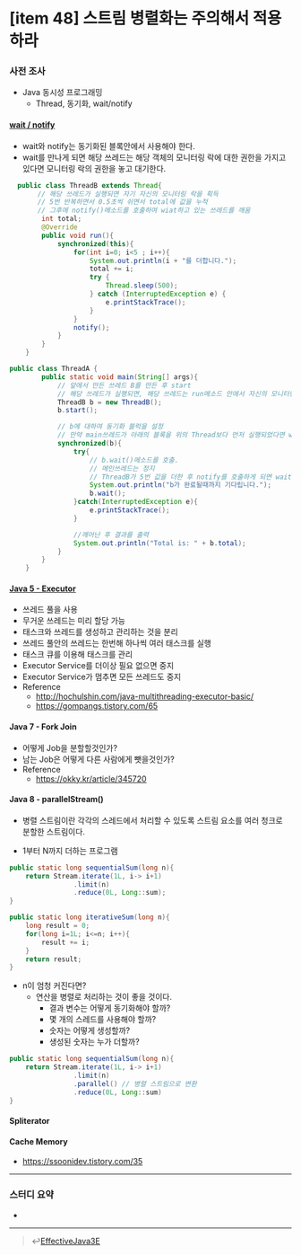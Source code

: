 # [item 48] 스트림 병렬화는 주의해서 적용하라
### 사전 조사
- Java 동시성 프로그래밍
    - Thread, 동기화, wait/notify
#### [wait / notify](https://programmers.co.kr/learn/courses/9/lessons/278)
- wait와 notify는 동기화된 블록안에서 사용해야 한다.
- wait를 만나게 되면 해당 쓰레드는 해당 객체의 모니터링 락에 대한 권한을 가지고 있다면 모니터링 락의 권한을 놓고 대기한다.
```java
  public class ThreadB extends Thread{
       // 해당 쓰레드가 실행되면 자기 자신의 모니터링 락을 획득
       // 5번 반복하면서 0.5초씩 쉬면서 total에 값을 누적
       // 그후에 notify()메소드를 호출하여 wiat하고 있는 쓰레드를 깨움
        int total;
        @Override
        public void run(){
            synchronized(this){
                for(int i=0; i<5 ; i++){
                    System.out.println(i + "를 더합니다.");
                    total += i;
                    try {
                        Thread.sleep(500);
                    } catch (InterruptedException e) {
                        e.printStackTrace();
                    }
                }
                notify();
            }
        }
    }
```

```java
public class ThreadA {
        public static void main(String[] args){
            // 앞에서 만든 쓰레드 B를 만든 후 start
            // 해당 쓰레드가 실행되면, 해당 쓰레드는 run메소드 안에서 자신의 모니터링 락을 획득
            ThreadB b = new ThreadB();
            b.start();

            // b에 대하여 동기화 블럭을 설정
            // 만약 main쓰레드가 아래의 블록을 위의 Thread보다 먼저 실행되었다면 wait를 하게 되면서 모니터링 락을 놓고 대기
            synchronized(b){
                try{
                    // b.wait()메소드를 호출.
                    // 메인쓰레드는 정지
                    // ThreadB가 5번 값을 더한 후 notify를 호출하게 되면 wait에서 깨어남
                    System.out.println("b가 완료될때까지 기다립니다.");
                    b.wait();
                }catch(InterruptedException e){
                    e.printStackTrace();
                }

                //깨어난 후 결과를 출력
                System.out.println("Total is: " + b.total);
            }
        }
    }
```

#### [Java 5 - Executor](https://docs.oracle.com/javase/8/docs/api/java/util/concurrent/Executor.html)
- 쓰레드 풀을 사용
- 무거운 쓰레드는 미리 할당 가능
- 태스크와 쓰레드를 생성하고 관리하는 것을 분리
- 쓰레드 풀안의 쓰레드는 한번해 하나씩 여러 태스크를 실행
- 태스크 큐를 이용해 태스크를 관리
- Executor Service를 더이상 필요 없으면 중지
- Executor Service가 멈추면 모든 쓰레드도 중지
- Reference
    - <http://hochulshin.com/java-multithreading-executor-basic/>
    - <https://gompangs.tistory.com/65>

#### Java 7 - Fork Join
- 어떻게 Job을 분할할것인가?
- 남는 Job은 어떻게 다른 사람에게 뺏을것인가?
- Reference
    - <https://okky.kr/article/345720>

#### Java 8 - parallelStream()
- 병렬 스트림이란 각각의 스레드에서 처리할 수 있도록 스트림 요소를 여러 청크로 분할한 스트림이다.

- 1부터 N까지 더하는 프로그램
```java
public static long sequentialSum(long n){
    return Stream.iterate(1L, i-> i+1)
                .limit(n)
                .reduce(0L, Long::sum);
}
```

```java
public static long iterativeSum(long n){
    long result = 0;
    for(long i=1L; i<=n; i++){
        result += i;
    }
    return result;
}
```

- n이 엄청 커진다면?
    - 연산을 병렬로 처리하는 것이 좋을 것이다.
        - 결과 변수는 어떻게 동기화해야 할까?
        - 몇 개의 스레드를 사용해야 할까?
        - 숫자는 어떻게 생성할까?
        - 생성된 숫자는 누가 더할까?

```java
public static long sequentialSum(long n){
    return Stream.iterate(1L, i-> i+1)
                .limit(n)
                .parallel() // 병렬 스트림으로 변환
                .reduce(0L, Long::sum)
}
```


#### Spliterator

#### Cache Memory
- <https://ssoonidev.tistory.com/35>
---

### 스터디 요약
-

---

> :leftwards_arrow_with_hook:[EffectiveJava3E](/EffectiveJava3E/README.md)

